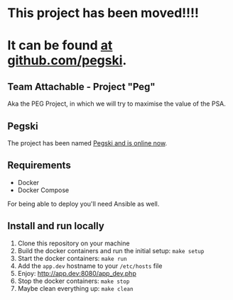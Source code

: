 # This project has been moved!!!! 

# It can be found [at github.com/pegski](https://github.com/pegski).


## Team Attachable - Project "Peg"

Aka the PEG Project, in which we will try to maximise the value of the PSA.

## Pegski

The project has been named [Pegski and is online now](http://peg.ski).

## Requirements

* Docker
* Docker Compose

For being able to deploy you'll need Ansible as well.

## Install and run locally

1. Clone this repository on your machine
2. Build the docker containers and run the initial setup: `make setup`
3. Start the docker containers: `make run`
4. Add the `app.dev` hostname to your `/etc/hosts` file
5. Enjoy: http://app.dev:8080/app_dev.php
6. Stop the docker containers: `make stop`
7. Maybe clean everything up: `make clean`
